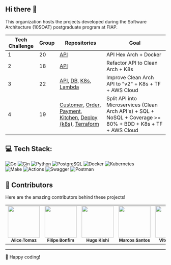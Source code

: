 ## Hi there 👋

This organization hosts the projects developed during the Software Architecture (10SOAT) postgraduate program at FIAP.

| Tech Challenge |       Group      | Repositories | Goal |
| -------------- | ---------------- | ------------ | ---- |
| 1  | 20  | [API](https://github.com/FIAP-SOAT-G20/FIAP-TechChallenge-Fase1) | API Hex Arch + Docker |
| 2  | 18  | [API](https://github.com/FIAP-SOAT-G20/FIAP-TechChallenge-Fase2) | Refactor API to Clean Arch + K8s|
| 3  | 22  | [API](https://github.com/FIAP-SOAT-G20/fiap-tech-challenge-3-api), [DB](https://github.com/FIAP-SOAT-G20/fiap-tech-challenge-3-db-tf), [K8s](https://github.com/FIAP-SOAT-G20/fiap-tech-challenge-3-k8s-tf), [Lambda](https://github.com/FIAP-SOAT-G20/fiap-tech-challenge-3-lambda-auth-tf) | Improve Clean Arch API to "v2" + K8s + TF + AWS Cloud |
| 4  | 19  | [Customer](https://github.com/FIAP-SOAT-G20/tc4-customer-service), [Order](https://github.com/FIAP-SOAT-G20/tc4-order-service), [Payment](https://github.com/FIAP-SOAT-G20/tc4-payment-service), [Kitchen](https://github.com/FIAP-SOAT-G20/tc4-kitchen-service), [Deploy (k8s)](https://github.com/FIAP-SOAT-G20/tc4-infrastructure-deploy), [Terraform](https://github.com/FIAP-SOAT-G20/tc4-infrastructure-tf) | Split API into Microservices (Clean Arch API's) + SQL + NoSQL + Coverage >= 80% + BDD + K8s + TF + AWS Cloud |


## 💻 Tech Stack:

![Go](https://img.shields.io/badge/Code-Go-informational?style=for-the-badge&logo=go&color=00ADD8)
![Gin](https://img.shields.io/badge/Tools-Gin-informational?style=for-the-badge&logo=go&color=00ADD8)
![Python](https://img.shields.io/badge/Code-Python-informational?style=for-the-badge&logo=python&color=3776AB)
![PostgreSQL](https://img.shields.io/badge/Tools-PostgreSQL-informational?style=for-the-badge&logo=postgresql&color=4169E1)
![Docker](https://img.shields.io/badge/Tools-Docker-informational?style=for-the-badge&logo=docker&color=2496ED)
![Kubernetes](https://img.shields.io/badge/Tools-Kubernetes-informational?style=for-the-badge&logo=kubernetes&color=326CE5)  
![Make](https://img.shields.io/badge/Tools-Make-informational?style=for-the-badge&logo=make&color=6D00CC)
![Actions](https://img.shields.io/badge/Tools-GitHub_Actions-informational?style=for-the-badge&logo=githubactions&color=222222)
![Swagger](https://img.shields.io/badge/Tools-Swagger-informational?style=for-the-badge&logo=swagger&color=85EA2D)
![Postman](https://img.shields.io/badge/Tools-Postman-informational?style=for-the-badge&logo=postman&color=FF6C37)


## 🤝 Contributors

Here are the amazing contributors behind these projects!

<table>
  <tbody>
    <tr>
      <td align="center" valign="top" width="14.28%"><a href="https://github.com/atomaz"><img src="https://github.com/atomaz.png" width="100px;" alt=""/><br /><sub><b>Alice Tomaz</b></sub></a><br />
      <td align="center" valign="top" width="14.28%"><a href="https://github.com/filipe1309"><img src="https://github.com/filipe1309.png" width="100px;" alt=""/><br /><sub><b>Filipe Bonfim</b></sub></a><br />
      <td align="center" valign="top" width="14.28%"><a href="https://github.com/hugokishi"><img src="https://github.com/hugokishi.png" width="100px;" alt=""/><br /><sub><b>Hugo Kishi</b></sub></a><br />
      <td align="center" valign="top" width="14.28%"><a href="https://github.com/marcos-nsantos"><img src="https://github.com/marcos-nsantos.png" width="100px;" alt=""/><br /><sub><b>Marcos Santos</b></sub></a><br />
      <td align="center" valign="top" width="14.28%"><a href="https://github.com/vitorparras"><img src="https://github.com/vitorparras.png" width="100px;" alt=""/><br /><sub><b>Vitor Parras</b></sub></a><br />
      <td align="center" valign="top" width="14.28%"><a href="https://github.com/th3r4ven"><img src="https://github.com/th3r4ven.png" width="100px;" alt=""/><br /><sub><b>Matheus</b></sub></a><br />
    </tr>
  </tbody>
</table>

---

🚀 Happy coding!

